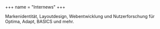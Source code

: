 +++
name = "Internews"
+++

Markenidentität, Layoutdesign, Webentwicklung und Nutzerforschung für Optima, Adapt, BASICS und mehr.